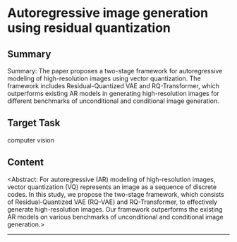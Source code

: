 # Autoregressive image generation using residual quantization

## Summary

Summary: The paper proposes a two-stage framework for autoregressive modeling of high-resolution images using vector quantization. The framework includes Residual-Quantized VAE and RQ-Transformer, which outperforms existing AR models in generating high-resolution images for different benchmarks of unconditional and conditional image generation.


## Target Task

computer vision

## Content

<Abstract: For autoregressive (AR) modeling of high-resolution images, vector quantization (VQ) represents an image as a sequence of discrete codes. In this study, we propose the two-stage framework, which consists of Residual-Quantized VAE (RQ-VAE) and RQ-Transformer, to effectively generate high-resolution images. Our framework outperforms the existing AR models on various benchmarks of unconditional and conditional image generation.>



---

